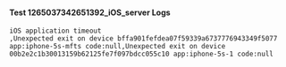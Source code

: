 #### Test 1265037342651392_iOS_server Logs


```
iOS application timeout
,Unexpected exit on device bffa901fefdea07f59339a6737776943349f5077 app:iphone-5s-mfts code:null,Unexpected exit on device 00b2e2c1b30013159b62125fe7f097bdcc055c10 app:iphone-5s-1 code:null
```
